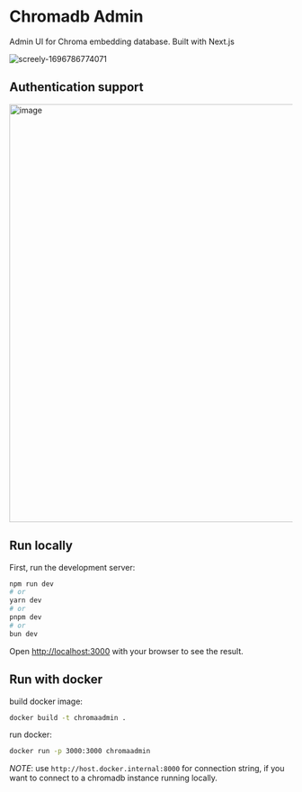 # Chromadb Admin

Admin UI for Chroma embedding database. Built with Next.js

![screely-1696786774071](https://github.com/flanker/chromadb-admin/assets/109811/6d4369d4-d10c-49f7-8342-89849f271dbe)

## Authentication support

<img width="743" alt="image" src="https://github.com/flanker/chromadb-admin/assets/109811/c15cab9a-db80-4e2f-b732-a3bd5ef557da">

## Run locally

First, run the development server:

```bash
npm run dev
# or
yarn dev
# or
pnpm dev
# or
bun dev
```

Open [http://localhost:3000](http://localhost:3000) with your browser to see the result.

## Run with docker

build docker image:

```bash
docker build -t chromaadmin .
```

run docker:

```bash
docker run -p 3000:3000 chromaadmin
```

*NOTE*: use `http://host.docker.internal:8000` for connection string, if you want to connect to a chromadb instance running locally.
